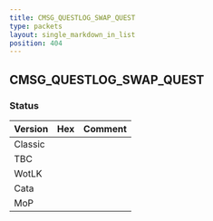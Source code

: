 ```yaml
---
title: CMSG_QUESTLOG_SWAP_QUEST
type: packets
layout: single_markdown_in_list
position: 404
---
```


## CMSG_QUESTLOG_SWAP_QUEST

### Status

Version | Hex | Comment
---------- | ---------- | ---------- 
Classic |  |  
TBC |  |  
WotLK |  |  
Cata |  |  
MoP |  |  